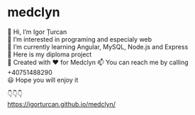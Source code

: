 # medclyn

👋 Hi, I’m Igor Țurcan <br>
👀 I’m interested in programing and especialy web <br>
🌱 I’m currently learning Angular, MySQL, Node.js and Express <br>
🏰 Here is my diploma project <br>
🔧 Created with ❤️ for Medclyn
📫 You can reach me by calling +40751488290 <br>
😃 Hope you will enjoy it <br>

👇👇👇<br>
https://igorturcan.github.io/medclyn/
